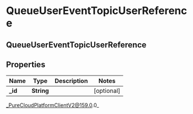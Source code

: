 # QueueUserEventTopicUserReference

## QueueUserEventTopicUserReference

## Properties

|Name | Type | Description | Notes|
|------------ | ------------- | ------------- | -------------|
| **_id** | **String** |  | [optional] |



_PureCloudPlatformClientV2@159.0.0_

